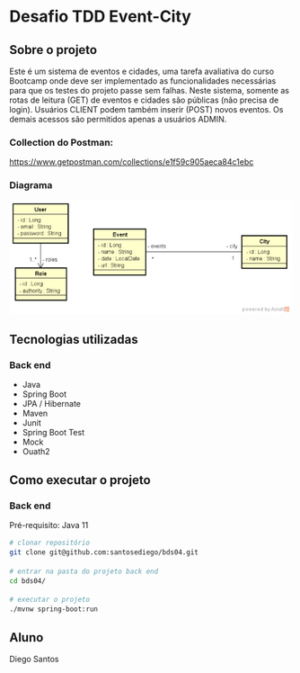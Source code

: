 # Desafio TDD Event-City

## Sobre o projeto

Este é um sistema de eventos e cidades, uma tarefa avaliativa do curso Bootcamp onde deve ser implementado as funcionalidades necessárias para que os testes do projeto passe sem falhas.
Neste sistema, somente as rotas de leitura (GET) de eventos e cidades são públicas (não precisa de login). Usuários CLIENT podem também inserir (POST) novos eventos. Os demais acessos são permitidos apenas a usuários ADMIN.

### Collection do Postman:

https://www.getpostman.com/collections/e1f59c905aeca84c1ebc

### Diagrama
![Diagram](https://raw.githubusercontent.com/santosediego/assets/main/bds04/diagramBds04.png)


## Tecnologias utilizadas
### Back end
- Java
- Spring Boot
- JPA / Hibernate
- Maven
- Junit
- Spring Boot Test
- Mock
- Ouath2

## Como executar o projeto

### Back end
Pré-requisito: Java 11

```bash
# clonar repositório
git clone git@github.com:santosediego/bds04.git

# entrar na pasta do projeto back end
cd bds04/

# executar o projeto
./mvnw spring-boot:run
```

## Aluno

Diego Santos
